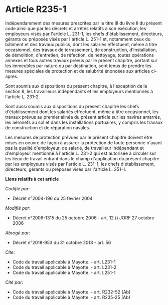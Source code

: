 # Article R235-1

Indépendamment des mesures prescrites par le titre III du livre II du présent code ainsi que par les décrets et arrêtés
relatifs à son exécution, les employeurs visés par l'article L. 231-1, les chefs d'établissement, directeurs, gérants ou
préposés visés par l'article L. 251-1 et, notamment ceux du bâtiment et des travaux publics, dont les salariés effectuent,
même à titre occasionnel, des travaux de terrassement, de construction, d'installation, de démolition, d'entretien, de
réfection, de nettoyage, toutes opérations annexes et tous autres travaux prévus par le présent chapitre, portant sur les
immeubles par nature ou par destination, sont tenus de prendre les mesures spéciales de protection et de salubrité énoncées
aux articles ci-après. 

Sont soumis aux dispositions du présent chapitre, à l'exception de la section 8, les travailleurs indépendants et les
employeurs mentionnés à l'article L. 231-2. 

Sont aussi soumis aux dispositions du présent chapitre les chefs d'établissement dont les salariés effectuent, même à titre
occasionnel, les travaux prévus au premier alinéa du présent article sur les navires amarrés, les aéronefs au sol et dans les
installations portuaires, y compris les travaux de construction et de réparation navales. 

Les mesures de protection prévues par le présent chapitre doivent être mises en oeuvre de façon à assurer la protection de
toute personne n'ayant pas la qualité d'employeur, de salarié, de travailleur indépendant et d'employeur mentionné à
l'article L. 231-2 qui est autorisée à circuler sur les lieux de travail entrant dans le champ d'application du présent
chapitre par les employeurs visés par l'article L. 231-1, les chefs d'établissement, directeurs, gérants ou préposés visés
par l'article L. 251-1.

**Liens relatifs à cet article**

_Codifié par_:

  - Décret n°2004-196 du 25 février 2004

_Modifié par_:

  - Décret n°2006-1315 du 25 octobre 2006 - art. 12 () JORF 27 octobre 2006

_Abrogé par_:

  - Décret n°2018-953 du 31 octobre 2018 - art. 56

_Cite_:

  - Code du travail applicable à Mayotte. - art. L231-1
  - Code du travail applicable à Mayotte. - art. L231-2
  - Code du travail applicable à Mayotte. - art. L251-1

_Cité par_:

  - Code du travail applicable à Mayotte. - art. R232-52 (Ab)
  - Code du travail applicable à Mayotte. - art. R235-25 (Ab)
